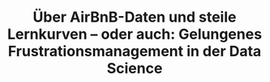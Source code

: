 ---
id: "ddsoec-07-spotlight" # nochmal überlegen
method: "Vorlesung und Übung"
institution: "Fakultät für Wirtschafts- und Sozialwissenschaften"
title: "Über AirBnB-Daten und steile Lernkurven – oder auch: Gelungenes Frustrationsmanagement in der Data Science"
title_project:
title_short: "Data Science for Socioeconomists"
period: "Apr 23 ­­- Jul 25 (27 months)"
foerderlinie: "Fachspezifische Data Literacy"
round: "2 & 3"
filter: "spotlights"
lecture2go: "71157"
uhh_url: "https://www.hcl.uni-hamburg.de/ddlitlab/data-literacy-lehrlabor/spotlight-dl-lehrlabor-interviewreihe/spotlight-folge-07.html"
contributors: "Victoria Hünewaldt"
mentor: "Prof. Dr. Ulrich Fritsche, Lisa Wegner, Junbo Huang, Max Weinig"
quote:
spotlight_interview: "Ja"
text: |
    Daten werden fast überall erhoben und gelten als wichtige Währung und Entscheidungsgrundlage in der Politik und Wirtschaft. Doch aus den bereits erhobenen, hochkomplexen Datensätzen sinnvolle Erkenntnisse zu ziehen, ist gar nicht so einfach.

    Studierende der Soziologie, Ökonomie und Betriebswirtschaft an der Universität Hamburg haben in der Vorlesung und Übung die Chance, wichtige Kenntnisse auf dem Gebiet der Data Science zu erlangen. Dafür haben sich Prof. Ulrich Fritsche , Lisa Wegner und Victoria Hünewaldt ein Konzept überlegt, das es Studierenden ermöglicht, die Themen in ihrem eigenen Tempo und in begleitenden Übungen zu erarbeiten und dabei von Null auf Programmieren zu lernen.  

    Das Ziel: Studierende mit alltagsnahen Beispielen und im eigenen Tempo an das Thema Data Science heranführen und dabei den Grundstein für ihre weitere berufliche Qualifikation zu legen.  

    Das interdisziplinäre Lehrprojekt „Data Science for Social Scientists and Economists“ wurde erfolgreich im Jahr 2023 und 2024 durchgeführt und seither stetig weiterentwickelt. Es wird vom Digital and Data Literacy in Teaching Lab (kurz: DDLitLab) gefördert und für verschiedene Studiengänge der WiSo-Fakultät der Universität Hamburg angeboten. 

image: "https://assets.rrz.uni-hamburg.de/instance_assets/zentrale/21861515/spotlight-data-literacy-lehrlabor--07--lisa-wegner--733x414px-8f49cca53db47cd066c348d2a09f21624b9e4e76.png"
image_credit: "UHH / Pawlowski"
link_external:
stine:
podcast: "https://www.pod.uni-hamburg.de/1/blog/16__/file/23/s/webplayer/c/episode/Podcast_Lisa-Wegner_final.mp3"
---